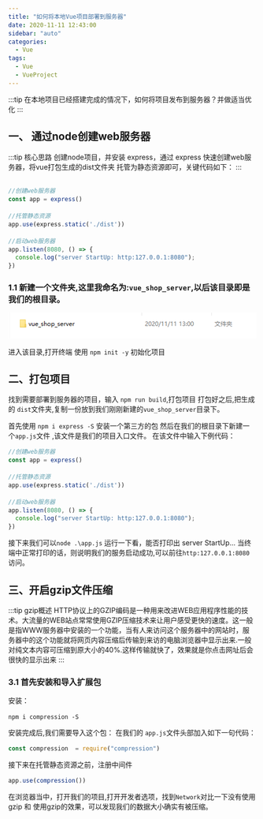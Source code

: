 ```yaml
---
title: "如何将本地Vue项目部署到服务器"
date: 2020-11-11 12:43:00
sidebar: "auto"
categories:
  - Vue
tags:
  - Vue
  - VueProject
---
```


:::tip
在本地项目已经搭建完成的情况下，如何将项目发布到服务器？并做适当优化
:::

<!-- more -->

## 一、 通过node创建web服务器
:::tip 核心思路
创建node项目，并安装 express，通过 express 快速创建web服务器，将vue打包生成的dist文件夹
托管为静态资源即可，关键代码如下：
:::

```js

//创建web服务器
const app = express()

//托管静态资源
app.use(express.static('./dist'))

//启动web服务器
app.listen(8080, () => {
  console.log("server StartUp: http:127.0.0.1:8080");
})
```

### 1.1 新建一个文件夹,这里我命名为:`vue_shop_server`,以后该目录即是我们的根目录。
![文件夹](../images/project/file.png)

进入该目录,打开终端 使用 `npm init -y` 初始化项目


## 二、打包项目

找到需要部署到服务器的项目，输入 `npm run build`,打包项目
打包好之后,把生成的 `dist`文件夹,复制一份放到我们刚刚新建的`vue_shop_server`目录下。

首先使用 `npm i express -S` 安装一个第三方的包
然后在我们的根目录下新建一个`app.js`文件 ,该文件是我们的项目入口文件。
在该文件中输入下例代码：

```js 
//创建web服务器
const app = express()

//托管静态资源
app.use(express.static('./dist'))

//启动web服务器
app.listen(8080, () => {
  console.log("server StartUp: http:127.0.0.1:8080");
})
```

接下来我们可以`node .\app.js` 运行一下看，能否打印出 server StartUp...
当终端中正常打印的话，则说明我们的服务启动成功,可以前往`http:127.0.0.1:8080`访问。


## 三、开启gzip文件压缩
:::tip gzip概述
HTTP协议上的GZIP编码是一种用来改进WEB应用程序性能的技术。大流量的WEB站点常常使用GZIP压缩技术来让用户感受更快的速度。这一般是指WWW服务器中安装的一个功能，当有人来访问这个服务器中的网站时，服务器中的这个功能就将网页内容压缩后传输到来访的电脑浏览器中显示出来.一般对纯文本内容可压缩到原大小的40%.这样传输就快了，效果就是你点击网址后会很快的显示出来
:::

### 3.1 首先安装和导入扩展包
安装：

`npm i compression -S`


安装完成后,我们需要导入这个包：
在我们的 `app.js`文件头部加入如下一句代码：
```js
const compression  = require("compression")
```

接下来在托管静态资源之前，注册中间件
```js
app.use(compression())
```

在浏览器当中，打开我们的项目,打开开发者选项，找到`Network`对比一下没有使用 gzip 和 使用gzip的效果，可以发现我们的数据大小确实有被压缩。
